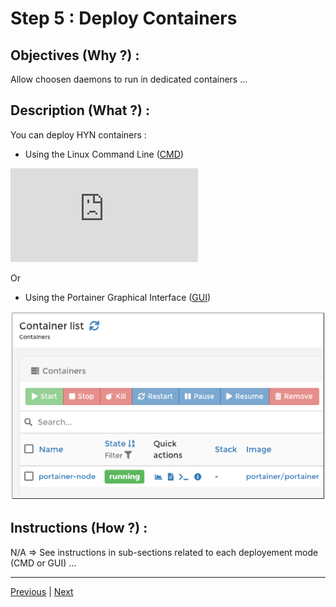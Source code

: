 Step 5 : Deploy Containers
==

Objectives (Why ?) :
--
Allow choosen daemons to run in dedicated containers ...

Description (What ?) :
--

You can deploy HYN containers :
* Using the Linux Command Line (<A href="https://github.com/babonet13/HostYourNode/blob/master/deploy/3_DeployNodes_CMD.md">CMD</A>)

![Linux Command Line](https://github.com/babonet13/HostYourNode/blob/master/HowTo/5_DeployContainers/CMD_Deployment.md)

Or

* Using the Portainer Graphical Interface (<A href="https://github.com/babonet13/HostYourNode/blob/master/deploy/3_DeployNodes_GUI.md">GUI</A>)

![Portainer Graphical Interface](https://github.com/babonet13/Images/blob/master/Portainer/PortainerGraphicalInterface.png)


Instructions (How ?) :
--
N/A => See instructions in sub-sections related to each deployement mode (CMD or GUI) ...

---
<A href="https://github.com/babonet13/HostYourNode/tree/master/HowTo/4_BuildImages">Previous<A/> | <A href="https://github.com/babonet13/HostYourNode/tree/master/HowTo/6_MonitorDaemons">Next<A/> 
